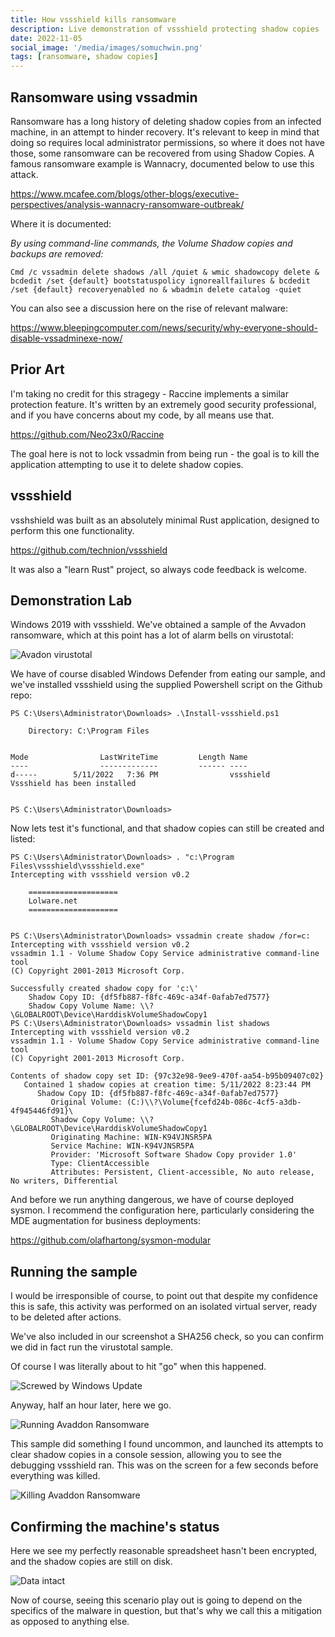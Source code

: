 ```yaml
---
title: How vssshield kills ransomware
description: Live demonstration of vssshield protecting shadow copies
date: 2022-11-05
social_image: '/media/images/somuchwin.png'
tags: [ransomware, shadow copies]
---
```

## Ransomware using vssadmin

Ransomware has a long history of deleting shadow copies from an infected machine, in an attempt to hinder recovery. It's relevant to keep in mind that doing so requires local administrator permissions, so where it does not have those, some ransomware can be recovered from using Shadow Copies. A famous ransomware example is Wannacry, documented below to use this attack.

https://www.mcafee.com/blogs/other-blogs/executive-perspectives/analysis-wannacry-ransomware-outbreak/

Where it is documented:

*By using command-line commands, the Volume Shadow copies and backups are removed:*

`Cmd /c vssadmin delete shadows /all /quiet & wmic shadowcopy delete & bcdedit /set {default} bootstatuspolicy ignoreallfailures & bcdedit /set {default} recoveryenabled no & wbadmin delete catalog -quiet`

You can also see a discussion here on the rise of relevant malware:

https://www.bleepingcomputer.com/news/security/why-everyone-should-disable-vssadminexe-now/

## Prior Art

I'm taking no credit for this stragegy - Raccine implements a similar protection feature. It's written by an extremely good security professional, and if you have concerns about my code, by all means use that.

https://github.com/Neo23x0/Raccine

The goal here is not to lock vssadmin from being run - the goal is to kill the application attempting to use it to delete shadow copies.


## vssshield

vsshshield was built as an absolutely minimal Rust application, designed to perform this one functionality.

https://github.com/technion/vssshield

It was also a "learn Rust" project, so always code feedback is welcome.

## Demonstration Lab

Windows 2019 with vssshield. We've obtained a sample of the Avvadon ransomware, which at this point has a lot of alarm bells on virustotal:

![Avadon virustotal](/media/images/vssshield/avadon_virustotal.png)

We have of course disabled Windows Defender from eating our sample, and we've installed vssshield using the supplied Powershell script on the Github repo:

```
PS C:\Users\Administrator\Downloads> .\Install-vssshield.ps1

    Directory: C:\Program Files


Mode                LastWriteTime         Length Name
----                -------------         ------ ----
d-----        5/11/2022   7:36 PM                vssshield
Vssshield has been installed


PS C:\Users\Administrator\Downloads>
```

Now lets test it's functional, and that shadow copies can still be created and listed:

```
PS C:\Users\Administrator\Downloads> . "c:\Program Files\vssshield\vssshield.exe"
Intercepting with vssshield version v0.2

    ====================
    Lolware.net
    ====================


PS C:\Users\Administrator\Downloads> vssadmin create shadow /for=c:
Intercepting with vssshield version v0.2
vssadmin 1.1 - Volume Shadow Copy Service administrative command-line tool
(C) Copyright 2001-2013 Microsoft Corp.

Successfully created shadow copy for 'c:\'
    Shadow Copy ID: {df5fb887-f8fc-469c-a34f-0afab7ed7577}
    Shadow Copy Volume Name: \\?\GLOBALROOT\Device\HarddiskVolumeShadowCopy1
PS C:\Users\Administrator\Downloads> vssadmin list shadows
Intercepting with vssshield version v0.2
vssadmin 1.1 - Volume Shadow Copy Service administrative command-line tool
(C) Copyright 2001-2013 Microsoft Corp.

Contents of shadow copy set ID: {97c32e98-9ee9-470f-aa54-b95b09407c02}
   Contained 1 shadow copies at creation time: 5/11/2022 8:23:44 PM
      Shadow Copy ID: {df5fb887-f8fc-469c-a34f-0afab7ed7577}
         Original Volume: (C:)\\?\Volume{fcefd24b-086c-4cf5-a3db-4f945446fd91}\
         Shadow Copy Volume: \\?\GLOBALROOT\Device\HarddiskVolumeShadowCopy1
         Originating Machine: WIN-K94VJNSR5PA
         Service Machine: WIN-K94VJNSR5PA
         Provider: 'Microsoft Software Shadow Copy provider 1.0'
         Type: ClientAccessible
         Attributes: Persistent, Client-accessible, No auto release, No writers, Differential

```

And before we run anything dangerous, we have of course deployed sysmon. I recommend the configuration here, particularly considering the MDE augmentation for business deployments:

https://github.com/olafhartong/sysmon-modular

## Running the sample

I would be irresponsible of course, to point out that despite my confidence this is safe, this activity was performed on an isolated virtual server, ready to be deleted after actions.

We've also included in our screenshot a SHA256 check, so you can confirm we did in fact run the virustotal sample.

Of course I was literally about to hit "go" when this happened.

![Screwed by Windows Update](/media/images/vssshield/windows_update.png)

Anyway, half an hour later, here we go.

![Running Avaddon Ransomware](/media/images/vssshield/abexecute.png)

This sample did something I found uncommon, and launched its attempts to clear shadow copies in a console session, allowing you to see the debugging vssshield ran. This was on the screen for a few seconds before everything was killed.

![Killing Avaddon Ransomware](/media/images/vssshield/avkill.png)

## Confirming the machine's status

Here we see my perfectly reasonable spreadsheet hasn't been encrypted, and the shadow copies are still on disk.

![Data intact](/media/images/vssshield/intact.png)

Now of course, seeing this scenario play out is going to depend on the specifics of the malware in question, but that's why we call this a mitigation as opposed to anything else.
